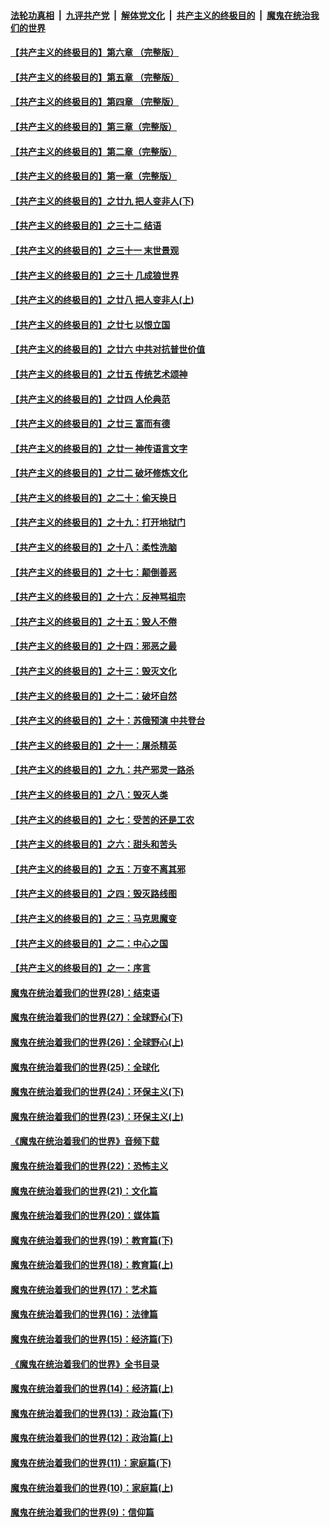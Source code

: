 ####  [法轮功真相](../../../../basic/blob/master/README.md?t=05102102) &nbsp;|&nbsp; [九评共产党](../../../../9ping.md/blob/master/README.md?t=05102102) &nbsp;|&nbsp; [解体党文化](../../../../jtdwh.md/blob/master/README.md?t=05102102)  &nbsp;|&nbsp; [共产主义的终极目的](../../../../gczydzjmd.md/blob/master/README.md?t=05102102) &nbsp;|&nbsp; [魔鬼在统治我们的世界](../../../../mgztzwmdsj.md/blob/master/README.md?t=05102102) 

#### [【共产主义的终极目的】第六章 （完整版）](../pages/nsc422/n11428913.md?t=05102102) 

#### [【共产主义的终极目的】第五章 （完整版）](../pages/nsc422/n11428912.md?t=05102102) 

#### [【共产主义的终极目的】第四章 （完整版）](../pages/nsc422/n11428907.md?t=05102102) 

#### [【共产主义的终极目的】第三章（完整版）](../pages/nsc422/n11428848.md?t=05102102) 

#### [【共产主义的终极目的】第二章（完整版）](../pages/nsc422/n11428831.md?t=05102102) 

#### [【共产主义的终极目的】第一章（完整版）](../pages/nsc422/n11417651.md?t=05102102) 

#### [【共产主义的终极目的】之廿九 把人变非人(下)](../pages/nsc422/n11344140.md?t=05102102) 

#### [【共产主义的终极目的】之三十二 结语](../pages/nsc422/n11360535.md?t=05102102) 

#### [【共产主义的终极目的】之三十一 末世景观](../pages/nsc422/n11351129.md?t=05102102) 

#### [【共产主义的终极目的】之三十 几成狼世界](../pages/nsc422/n11348280.md?t=05102102) 

#### [【共产主义的终极目的】之廿八 把人变非人(上)](../pages/nsc422/n11340492.md?t=05102102) 

#### [【共产主义的终极目的】之廿七 以恨立国](../pages/nsc422/n11336944.md?t=05102102) 

#### [【共产主义的终极目的】之廿六 中共对抗普世价值](../pages/nsc422/n11324785.md?t=05102102) 

#### [【共产主义的终极目的】之廿五 传统艺术颂神](../pages/nsc422/n11296396.md?t=05102102) 

#### [【共产主义的终极目的】之廿四 人伦典范](../pages/nsc422/n11296397.md?t=05102102) 

#### [【共产主义的终极目的】之廿三 富而有德](../pages/nsc422/n11283598.md?t=05102102) 

#### [【共产主义的终极目的】之廿一 神传语言文字](../pages/nsc422/n11263265.md?t=05102102) 

#### [【共产主义的终极目的】之廿二 破坏修炼文化](../pages/nsc422/n11245728.md?t=05102102) 

#### [【共产主义的终极目的】之二十：偷天换日](../pages/nsc422/n11238846.md?t=05102102) 

#### [【共产主义的终极目的】之十九：打开地狱门](../pages/nsc422/n11206376.md?t=05102102) 

#### [【共产主义的终极目的】之十八：柔性洗脑](../pages/nsc422/n11199994.md?t=05102102) 

#### [【共产主义的终极目的】之十七：颠倒善恶](../pages/nsc422/n11179782.md?t=05102102) 

#### [【共产主义的终极目的】之十六：反神骂祖宗](../pages/nsc422/n11166798.md?t=05102102) 

#### [【共产主义的终极目的】之十五：毁人不倦](../pages/nsc422/n11166792.md?t=05102102) 

#### [【共产主义的终极目的】之十四：邪恶之最](../pages/nsc422/n11150249.md?t=05102102) 

#### [【共产主义的终极目的】之十三：毁灭文化](../pages/nsc422/n11135227.md?t=05102102) 

#### [【共产主义的终极目的】之十二：破坏自然](../pages/nsc422/n11135214.md?t=05102102) 

#### [【共产主义的终极目的】之十：苏俄预演 中共登台](../pages/nsc422/n11118424.md?t=05102102) 

#### [【共产主义的终极目的】之十一：屠杀精英](../pages/nsc422/n11118442.md?t=05102102) 

#### [【共产主义的终极目的】之九：共产邪灵一路杀](../pages/nsc422/n11114139.md?t=05102102) 

#### [【共产主义的终极目的】之八：毁灭人类](../pages/nsc422/n11108503.md?t=05102102) 

#### [【共产主义的终极目的】之七：受苦的还是工农](../pages/nsc422/n11101809.md?t=05102102) 

#### [【共产主义的终极目的】之六：甜头和苦头](../pages/nsc422/n11096971.md?t=05102102) 

#### [【共产主义的终极目的】之五：万变不离其邪](../pages/nsc422/n11091285.md?t=05102102) 

#### [【共产主义的终极目的】之四：毁灭路线图](../pages/nsc422/n11086284.md?t=05102102) 

#### [【共产主义的终极目的】之三：马克思魔变](../pages/nsc422/n11061941.md?t=05102102) 

#### [【共产主义的终极目的】之二：中心之国](../pages/nsc422/n11047728.md?t=05102102) 

#### [【共产主义的终极目的】之一：序言](../pages/nsc422/n11086077.md?t=05102102) 

#### [魔鬼在统治着我们的世界(28)：结束语](../pages/nsc422/n10936246.md?t=05102102) 

#### [魔鬼在统治着我们的世界(27)：全球野心(下)](../pages/nsc422/n10928319.md?t=05102102) 

#### [魔鬼在统治着我们的世界(26)：全球野心(上)](../pages/nsc422/n10900318.md?t=05102102) 

#### [魔鬼在统治着我们的世界(25)：全球化](../pages/nsc422/n10788205.md?t=05102102) 

#### [魔鬼在统治着我们的世界(24)：环保主义(下)](../pages/nsc422/n10695307.md?t=05102102) 

#### [魔鬼在统治着我们的世界(23)：环保主义(上)](../pages/nsc422/n10688613.md?t=05102102) 

#### [《魔鬼在统治着我们的世界》音频下载](../pages/nsc422/n10635553.md?t=05102102) 

#### [魔鬼在统治着我们的世界(22)：恐怖主义](../pages/nsc422/n10614727.md?t=05102102) 

#### [魔鬼在统治着我们的世界(21)：文化篇](../pages/nsc422/n10597706.md?t=05102102) 

#### [魔鬼在统治着我们的世界(20)：媒体篇](../pages/nsc422/n10586579.md?t=05102102) 

#### [魔鬼在统治着我们的世界(19)：教育篇(下)](../pages/nsc422/n10564808.md?t=05102102) 

#### [魔鬼在统治着我们的世界(18)：教育篇(上)](../pages/nsc422/n10526970.md?t=05102102) 

#### [魔鬼在统治着我们的世界(17)：艺术篇](../pages/nsc422/n10499093.md?t=05102102) 

#### [魔鬼在统治着我们的世界(16)：法律篇](../pages/nsc422/n10485969.md?t=05102102) 

#### [魔鬼在统治着我们的世界(15)：经济篇(下)](../pages/nsc422/n10469975.md?t=05102102) 

#### [《魔鬼在统治着我们的世界》全书目录](../pages/nsc422/n10464261.md?t=05102102) 

#### [魔鬼在统治着我们的世界(14)：经济篇(上)](../pages/nsc422/n10457370.md?t=05102102) 

#### [魔鬼在统治着我们的世界(13)：政治篇(下)](../pages/nsc422/n10448270.md?t=05102102) 

#### [魔鬼在统治着我们的世界(12)：政治篇(上)](../pages/nsc422/n10444576.md?t=05102102) 

#### [魔鬼在统治着我们的世界(11)：家庭篇(下)](../pages/nsc422/n10440961.md?t=05102102) 

#### [魔鬼在统治着我们的世界(10)：家庭篇(上)](../pages/nsc422/n10435448.md?t=05102102) 

#### [魔鬼在统治着我们的世界(9)：信仰篇](../pages/nsc422/n10432159.md?t=05102102) 

